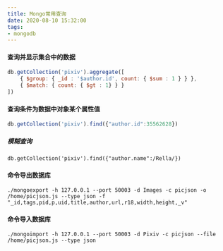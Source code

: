 ```yaml
---
title: Mongo常用查询
date: 2020-08-10 15:32:00
tags:
- mongodb
---
```




#### 查询并显示集合中的数据

```javascript
db.getCollection('pixiv').aggregate([
    { $group: { _id : '$author.id', count: { $sum : 1 } } },
    { $match: { count: { $gt : 1} } }
])
```

#### 查询条件为数据中对象某个属性值

```javascript
db.getCollection('pixiv').find({"author.id":35562628})
```

##### 模糊查询

```
db.getCollection('pixiv').find({"author.name":/Rella/})
```



#### 命令导出数据库

```
./mongoexport -h 127.0.0.1 --port 50003 -d Images -c picjson -o /home/picjson.js --type json -f "_id,tags,pid,p,uid,title,author,url,r18,width,height,_v"
```

#### 命令导入数据库

```
./mongoimport -h 127.0.0.1 --port 50003 -d Pixiv -c picjson --file /home/picjson.js --type json
```

